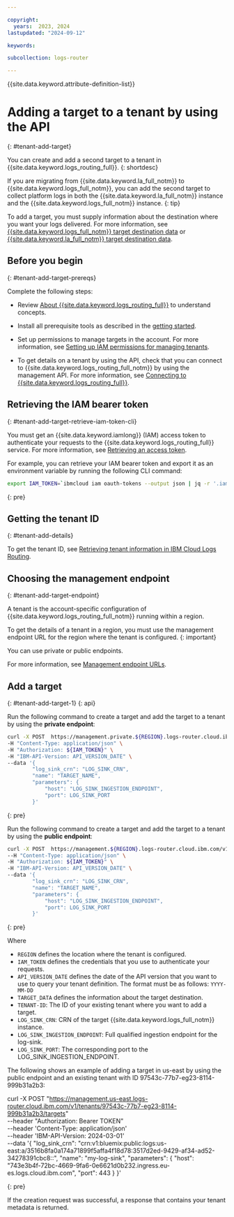 ```yaml
---

copyright:
  years:  2023, 2024
lastupdated: "2024-09-12"

keywords:

subcollection: logs-router

---
```


{{site.data.keyword.attribute-definition-list}}

# Adding a target to a tenant by using the API
{: #tenant-add-target}

You can create and add a second target to a tenant in {{site.data.keyword.logs_routing_full}}.
{: shortdesc}

If you are migrating from {{site.data.keyword.la_full_notm}} to {{site.data.keyword.logs_full_notm}}, you can add the second target to collect platform logs in both the {{site.data.keyword.la_full_notm}} instance and the {{site.data.keyword.logs_full_notm}} instance.
{: tip}

To add a target, you must supply information about the destination where you want your logs delivered. For more information, see [{{site.data.keyword.logs_full_notm}} target destination data](/docs/logs-router?topic=logs-router-tenant-create&interface=api#tenant-create-api-logs) or [{{site.data.keyword.la_full_notm}} target destination data](/docs/logs-router?topic=logs-router-tenant-create&interface=api#tenant-create-api-la).





## Before you begin
{: #tenant-add-target-prereqs}

Complete the following steps:

- Review [About {{site.data.keyword.logs_routing_full}}](/docs/logs-router?topic=logs-router-about) to understand concepts.

- Install all prerequisite tools as described in the [getting started](/docs/logs-router?topic=logs-router-getting-started&interface=ui#getting-started-before-you-begin).

- Set up permissions to manage targets in the account. For more information, see [Setting up IAM permissions for managing tenants](/docs/logs-router?topic=logs-router-iam&interface=ui).

- To get details on a tenant by using the API, check that you can connect to {{site.data.keyword.logs_routing_full_notm}} by using the management API. For more information, see [Connecting to {{site.data.keyword.logs_routing_full}}](/docs/logs-router?topic=logs-router-about#about_connecting).

## Retrieving the IAM bearer token
{: #tenant-add-target-retrieve-iam-token-cli}

You must get an {{site.data.keyword.iamlong}} (IAM) access token to authenticate your requests to the {{site.data.keyword.logs_routing_full}} service. For more information, see [Retrieving an access token](/docs/logs-router?topic=logs-router-retrieve-access-token).

For example, you can retrieve your IAM bearer token and export it as an environment variable by running the following CLI command:

```sh
export IAM_TOKEN=`ibmcloud iam oauth-tokens --output json | jq -r '.iam_token'`
```
{: pre}

## Getting the tenant ID
{: #tenant-add-details}

To get the tenant ID, see [Retrieving tenant information in IBM Cloud Logs Routing](/docs/logs-router?topic=logs-router-tenant-get).



## Choosing the management endpoint
{: #tenant-add-target-endpoint}


A tenant is the account-specific configuration of {{site.data.keyword.logs_routing_full_notm}} running within a region.

To get the details of a tenant in a region, you must use the management endpoint URL for the region where the tenant is configured.
{: important}

You can use private or public endpoints.

For more information, see [Management endpoint URLs](/docs/logs-router?topic=logs-router-endpoints).


## Add a target
{: #tenant-add-target-1}
{: api}

Run the following command to create a target and add the target to a tenant by using the **private endpoint**:

```sh
curl -X POST  https://management.private.${REGION}.logs-router.cloud.ibm.com/v1/tenants/<TENANT-ID>/targets \
-H "Content-Type: application/json" \
-H "Authorization: ${IAM_TOKEN}" \
-H "IBM-API-Version: API_VERSION_DATE" \
--data '{
        "log_sink_crn": "LOG_SINK_CRN",
        "name": "TARGET_NAME",
        "parameters": {
            "host": "LOG_SINK_INGESTION_ENDPOINT",
            "port": LOG_SINK_PORT
        }'
```
{: pre}

Run the following command to create a target and add the target to a tenant by using the **public endpoint**:

```sh
curl -X POST  https://management.${REGION}.logs-router.cloud.ibm.com/v1/tenants<TENANT-ID>/targets \
--H "Content-Type: application/json" \
-H "Authorization: ${IAM_TOKEN}" \
-H "IBM-API-Version: API_VERSION_DATE" \
--data '{
        "log_sink_crn": "LOG_SINK_CRN",
        "name": "TARGET_NAME",
        "parameters": {
            "host": "LOG_SINK_INGESTION_ENDPOINT",
            "port": LOG_SINK_PORT
        }'
```
{: pre}

Where
- `REGION` defines the location where the tenant is configured.
- `IAM_TOKEN` defines the credentials that you use to authenticate your requests.
- `API_VERSION_DATE` defines the date of the API version that you want to use to query your tenant definition. The format must be as follows: `YYYY-MM-DD`
- `TARGET_DATA` defines the information about the target destination.
- `TENANT-ID`: The ID of your existing tenant where you want to add a target.
- `LOG_SINK_CRN`: CRN of the target {{site.data.keyword.logs_full_notm}} instance.
- `LOG_SINK_INGESTION_ENDPOINT`: Full qualified ingestion endpoint for the log-sink.
- `LOG_SINK_PORT`: The corresponding port to the LOG_SINK_INGESTION_ENDPOINT.


The following shows an example of adding a target in us-east by using the public endpoint and an existing tenant with ID 97543c-77b7-eg23-8114-999b31a2b3:

curl -X POST "https://management.us-east.logs-router.cloud.ibm.com/v1/tenants/97543c-77b7-eg23-8114-999b31a2b3/targets" \
--header "Authorization: Bearer TOKEN" \
--header 'Content-Type: application/json' \
--header 'IBM-API-Version: 2024-03-01' \
--data '{
            "log_sink_crn": "crn:v1:bluemix:public:logs:us-east:a/3516b8fa0a174a71899f5affa4f18d78:3517d2ed-9429-af34-ad52-34278391cbc8::",
            "name": "my-log-sink",
            "parameters": {
                "host": "743e3b4f-72bc-4669-9fa6-0e6621d0b232.ingress.eu-es.logs.cloud.ibm.com",
                "port": 443
                }
        }'

{: pre}

If the creation request was successful, a response that contains your tenant metadata is returned.
